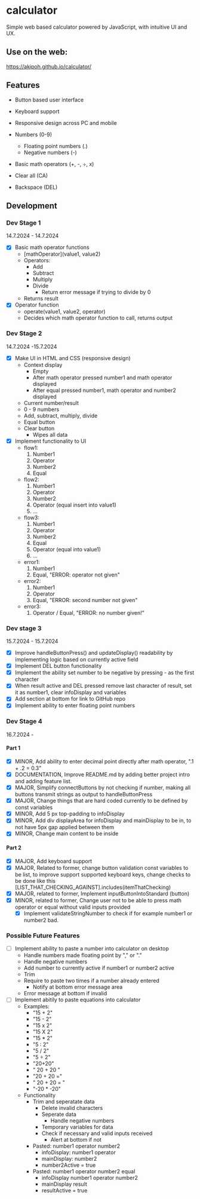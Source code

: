 # calculator

Simple web based calculator powered by JavaScript, with intuitive UI and UX.

## Use on the web:

https://akipoh.github.io/calculator/

## Features

- Button based user interface
- Keyboard support
- Responsive design across PC and mobile

- Numbers (0-9)
    - Floating point numbers (.)
    - Negative numbers (-)
- Basic math operators (+, -, ÷, x)
- Clear all (CA)
- Backspace (DEL)

## Development

### Dev Stage 1

14.7.2024 - 14.7.2024

- [x] Basic math operator functions 
    - [mathOperator](value1, value2)
    - Operators:
        - Add
        - Subtract
        - Multiply
        - Divide
            - Return error message if trying to divide by 0
    - Returns result
- [x] Operator function
    - operate(value1, value2, operator)
    - Decides which math operator function to call, returns output


### Dev Stage 2

14.7.2024 -15.7.2024

- [x] Make UI in HTML and CSS (responsive design)
    - Context display
        - Empty
        - After math operator pressed number1 and math operator displayed
        - After equal pressed number1, math operator and number2 displayed
    - Current number/result
    - 0 - 9 numbers
    - Add, subtract, multiply, divide
    - Equal button
    - Clear button
        - Wipes all data
- [x] Implement functionality to UI
    - flow1:
        1. Number1
        2. Operator
        3. Number2
        4. Equal
    - flow2:
        1. Number1
        2. Operator
        3. Number2
        4. Operator (equal insert into value1) 
        5. ...
    - flow3:
        1. Number1
        2. Operator
        3. Number2
        4. Equal
        5. Operator (equal into value1)
        6. ...
    - error1:
        1. Number1
        2. Equal, "ERROR: operator not given"
    - error2:
        1. Number1
        2. Operator
        3. Equal, "ERROR: second number not given"
    - error3:
        1. Operator / Equal, "ERROR: no number given!"

### Dev stage 3

15.7.2024 - 15.7.2024

- [x] Improve handleButtonPress() and updateDisplay() readability by implementing logic based on currently active field
- [x] Implement DEL button functionality
- [x] Implement the ability set number to be negative by pressing - as the first character
- [x] When result active and DEL pressed remove last character of result, set it as number1, clear infoDisplay and variables
- [x] Add section at bottom for link to GitHub repo
- [x] Implement ability to enter floating point numbers

### Dev Stage 4

16.7.2024 - 

#### Part 1

- [x] MINOR, Add ability to enter decimal point directly after math operator, ".1 + .2 = 0.3"
- [x] DOCUMENTATION, Improve README.md by adding better project intro and adding feature list.
- [x] MAJOR, Simplify connectButtons by not checking if number, making all buttons transmit strings as output to handleButtonPress
- [X] MAJOR, Change things that are hard coded currently to be defined by const variables
- [x] MINOR, Add 5 px top-padding to infoDisplay
- [x] MINOR, Add div displayArea for infoDisplay and mainDisplay to be in, to not have 5px gap applied between them
- [x] MINOR, Change main content to be inside <main>

#### Part 2

- [x] MAJOR, Add keyboard support
- [x] MAJOR, Related to former, change button validation const variables to be list, to improve support supported keyboard keys, change checks to be done like this [LIST_THAT_CHECKING_AGAINST].includes(itemThatChecking)
- [x] MAJOR, related to former, Implement inputButtonIntoStandard (button)
- [x] MINOR, related to former, Change user not to be able to press math operator or equal without valid inputs provided
    - [x] Implement validateStringNumber to check if for example number1 or number2 bad.

### Possible Future Features

- [ ] Implement ability to paste a number into calculator on desktop
    - Handle numbers made floating point by "," or "."
    - Handle negative numbers
    - Add number to currently active if number1 or number2 active
    - Trim
    - Require to paste two times if a number already entered
        - Notify at bottom error message area
    - Error message at bottom if invalid
- [ ] Implement abitily to paste equations into calculator
    - Examples: 
        - "15 + 2"
        - "15 - 2"
        - "15 x 2"
        - "15 X 2"
        - "15 * 2"
        - "5 : 2"
        - "5 / 2"
        - "5 ÷ 2"
        - "20+20"
        - "   20      +  20   "
        - "20 + 20 ="
        - "   20  +   20  =  "
        - "-20 * -20"
    - Functionality
        - Trim and seperatate data
            - Delete invalid characters
            - Seperate data
                - Handle negative numbers
            - Temporary variables for data
            - Check if necessary and valid inputs received
                - Alert at bottom if not
        - Pasted: number1 operator number2
            - infoDisplay: number1 operator
            - mainDisplay: number2
            - number2Active = true
        - Pasted: number1 operator number2 equal
            - infoDisplay number1 operator number2
            - mainDisplay result
            - resultActive = true